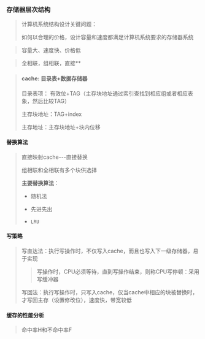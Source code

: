 ### 存储器层次结构

> 计算机系统结构设计关键问题：
>
> 如何以合理的价格，设计容量和速度都满足计算机系统要求的存储器系统

> 容量大、速度快、价格低

> 全相联，组相联，直接**

> #### cache: 目录表+数据存储器
>
> 目录表项： 有效位+TAG（主存块地址通过索引查找到相应组或者相应表象，然后比较TAG）
>
> 主存块地址：TAG+index
>
> 主存地址：主存块地址+块内位移

#### 替换算法

> 直接映射cache---直接替换
>
> 组相联和全相联有多个块供选择
>
> **主要替换算法**：
>
> - 随机法
>
> - 先进先出
> - `LRU`

#### 写策略

> 写直达法：执行写操作时，不仅写入cache，而且也写入下一级存储器，易于实现
>
> > 写操作时，CPU必须等待，直到写操作结束，则称CPU写停顿：采用写缓冲器
>
> 写回法：执行写操作时，只写入cache，仅当cache中相应的块被替换时，才写回主存（设置修改位），速度快，带宽较低



#### 缓存的性能分析

> 命中率H和不命中率F
>
> 